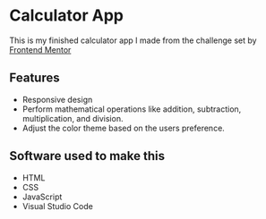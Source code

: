 # Calculator App
This is my finished calculator app I made from the challenge set by [Frontend Mentor](https://www.frontendmentor.io/challenges/calculator-app-9lteq5N29)

## Features
- Responsive design
- Perform mathematical operations like addition, subtraction, multiplication, and division.
- Adjust the color theme based on the users preference.

## Software used to make this
- HTML
- CSS
- JavaScript
- Visual Studio Code